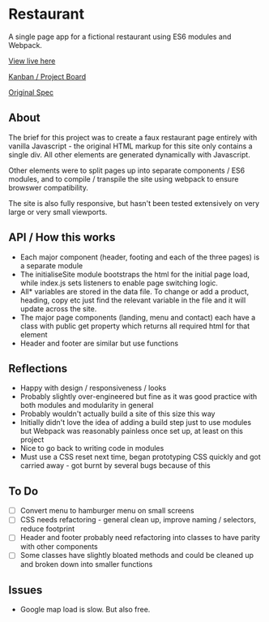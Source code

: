 # Restaurant

A single page app for a fictional restaurant using ES6 modules and Webpack.

[View live here](https://chargrilledchook.github.io/restaurant/)

[Kanban / Project Board](https://github.com/ChargrilledChook/restaurant/projects/1)

[Original Spec](https://www.theodinproject.com/paths/full-stack-javascript/courses/javascript/lessons/restaurant-page)

## About

The brief for this project was to create a faux restaurant page entirely with vanilla Javascript - the original HTML markup for this site only contains a single div. All other elements are generated dynamically with Javascript.

Other elements were to split pages up into separate components / ES6 modules, and to compile / transpile the site using webpack to ensure browswer compatibility.

The site is also fully responsive, but hasn't been tested extensively on very large or very small viewports.

## API / How this works

- Each major component (header, footing and each of the three pages) is a separate module
- The initialiseSite module bootstraps the html for the initial page load, while index.js sets listeners to enable page switching logic.
- All\* variables are stored in the data file. To change or add a product, heading, copy etc just find the relevant variable in the file and it will update across the site.
- The major page components (landing, menu and contact) each have a class with public get property which returns all required html for that element
- Header and footer are similar but use functions

## Reflections

- Happy with design / responsiveness / looks
- Probably slightly over-engineered but fine as it was good practice with both modules and modularity in general
- Probably wouldn't actually build a site of this size this way
- Initially didn't love the idea of adding a build step just to use modules but Webpack was reasonably painless once set up, at least on this project
- Nice to go back to writing code in modules
- Must use a CSS reset next time, began prototyping CSS quickly and got carried away - got burnt by several bugs because of this

## To Do

- [ ] Convert menu to hamburger menu on small screens
- [ ] CSS needs refactoring - general clean up, improve naming / selectors, reduce footprint
- [ ] Header and footer probably need refactoring into classes to have parity with other components
- [ ] Some classes have slightly bloated methods and could be cleaned up and broken down into smaller functions

## Issues

- Google map load is slow. But also free.
